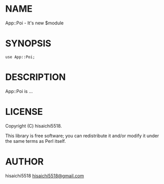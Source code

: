# NAME

App::Poi - It's new $module

# SYNOPSIS

    use App::Poi;

# DESCRIPTION

App::Poi is ...

# LICENSE

Copyright (C) hisaichi5518.

This library is free software; you can redistribute it and/or modify
it under the same terms as Perl itself.

# AUTHOR

hisaichi5518 <hisaichi5518@gmail.com>
